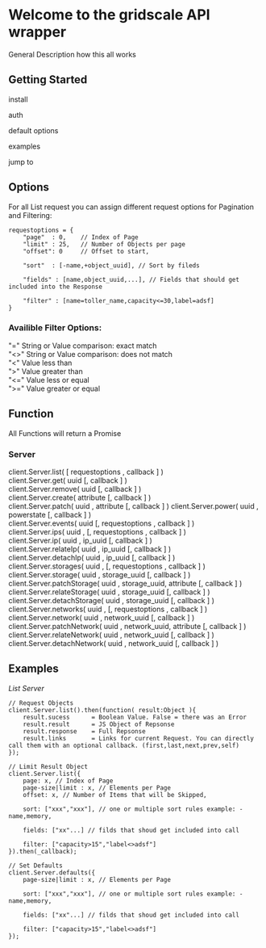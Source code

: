 # Welcome to the gridscale API wrapper #

General Description how this all works


## Getting Started

install

auth

default options

examples

jump to




## Options
For all List request you can assign different request options for Pagination and Filtering:

    requestoptions = {
        "page"  : 0,    // Index of Page
        "limit" : 25,   // Number of Objects per page 
        "offset": 0     // Offset to start,
        
        "sort"  : [-name,+object_uuid], // Sort by fileds
        
        "fields" : [name,object_uuid,...], // Fields that should get included into the Response
        
        "filter" : [name=toller_name,capacity<=30,label=adsf]
    }

### Availible Filter Options: 
"=" String or Value comparison: exact match  
"<>" String or Value comparison: does not match  
"<" Value less than  
">" Value greater than  
"<=" Value less or equal  
">=" Value greater or equal  


## Function
All Functions will return a Promise

### Server
client.Server.list( [ requestoptions , callback ] )  
client.Server.get( uuid [, callback ] )  
client.Server.remove( uuid [, callback ] )  
client.Server.create( attribute [, callback ] )  
client.Server.patch( uuid , attribute [, callback ] ) 
client.Server.power( uuid , powerstate [, callback ] )   
client.Server.events( uuid [, requestoptions , callback ] )  
client.Server.ips( uuid , [, requestoptions , callback ] )  
client.Server.ip( uuid , ip_uuid  [, callback ] )  
client.Server.relateIp( uuid , ip_uuid  [, callback ] )  
client.Server.detachIp( uuid , ip_uuid  [, callback ] )  
client.Server.storages( uuid , [, requestoptions , callback ] )  
client.Server.storage( uuid , storage_uuid  [, callback ] )  
client.Server.patchStorage( uuid , storage_uuid, attribute  [, callback ] )  
client.Server.relateStorage( uuid , storage_uuid  [, callback ] )  
client.Server.detachStorage( uuid , storage_uuid  [, callback ] )  
client.Server.networks( uuid , [, requestoptions , callback ] )  
client.Server.network( uuid , network_uuid [, callback ] )  
client.Server.patchNetwork( uuid , network_uuid, attribute [, callback ] )  
client.Server.relateNetwork( uuid , network_uuid [, callback ] )  
client.Server.detachNetwork( uuid , network_uuid [, callback ] )  





## Examples

*List Server*

    // Request Objects
    client.Server.list().then(function( result:Object ){
        result.sucess      = Boolean Value. False = there was an Error
        result.result      = JS Object of Repsonse
        result.response    = Full Repsonse 
        result.links       = Links for current Request. You can directly call them with an optional callback. (first,last,next,prev,self)
    });
      
    // Limit Result Object
    client.Server.list({
        page: x, // Index of Page 
        page-size|limit : x, // Elements per Page
        offset: x, // Number of Items that will be Skipped,
        
        sort: ["xxx","xxx"], // one or multiple sort rules example: -name,memory,
        
        fields: ["xx"...] // filds that shoud get included into call
        
        filter: ["capacity>15","label<>adsf"]
    }).then(_callback);
      
    // Set Defaults
    client.Server.defaults({
        page-size|limit : x, // Elements per Page
    
        sort: ["xxx","xxx"], // one or multiple sort rules example: -name,memory,
        
        fields: ["xx"...] // filds that shoud get included into call
            
        filter: ["capacity>15","label<>adsf"]
    });



